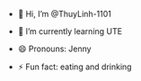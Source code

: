 - 👋 Hi, I’m @ThuyLinh-1101

- 🌱 I’m currently learning UTE
  
- 😄 Pronouns: Jenny
- ⚡ Fun fact: eating and drinking

<!---
ThuyLinh-1101/ThuyLinh-1101 is a ✨ special ✨ repository because its `README.md` (this file) appears on your GitHub profile.
You can click the Preview link to take a look at your changes.
--->
